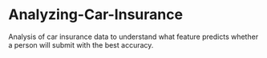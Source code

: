 # Analyzing-Car-Insurance
Analysis of car insurance data to understand what feature predicts whether a person will submit with the best accuracy. 
